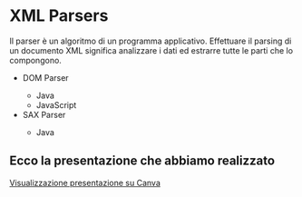 # XML Parsers

Il parser è un algoritmo di un programma applicativo. Effettuare il parsing di un documento XML significa analizzare i dati ed estrarre tutte le parti che lo compongono.

<ul>
  <li>DOM Parser</li>
    <ul>
      <li>Java</li>
      <li>JavaScript</li>
    </ul>
  <li>SAX Parser</li>
  <ul>
      <li>Java</li>
    </ul>
</ul>

## Ecco la presentazione che abbiamo realizzato

[Visualizzazione presentazione su Canva](https://www.canva.com/design/DAEvDwyv9Is/qEjDgJITb5dGwVVTrR3ozA/view?utm_content=DAEvDwyv9Is&utm_campaign=designshare&utm_medium=link&utm_source=publishpresent)
